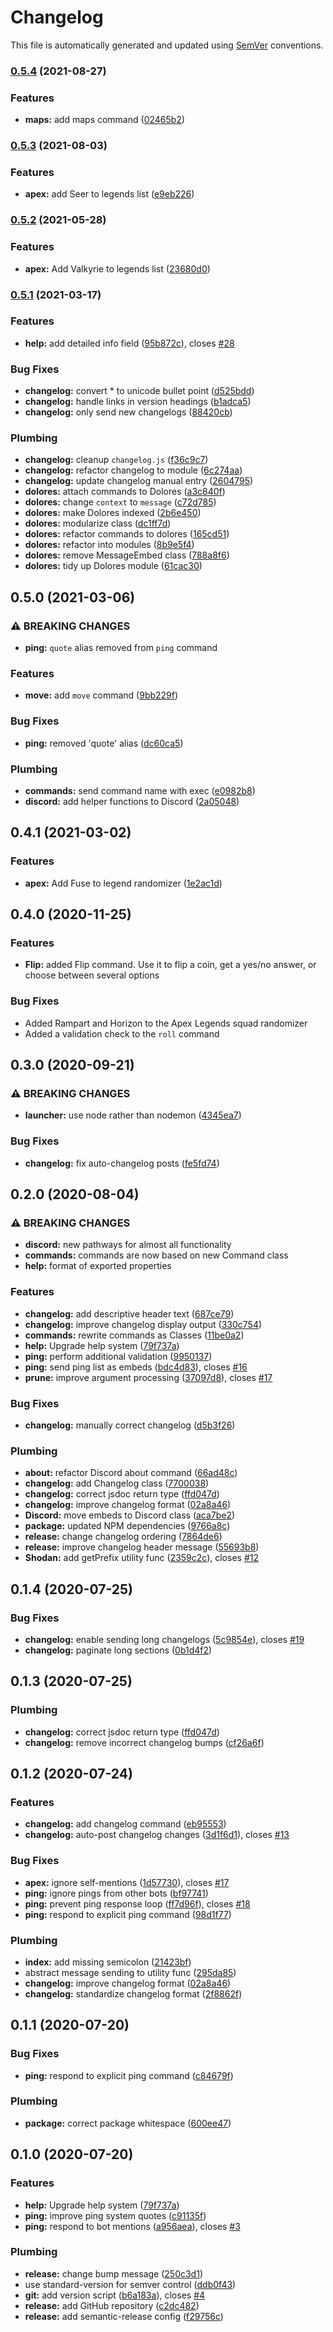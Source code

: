 # Changelog

This file is automatically generated and updated using [SemVer](https://semver.org) conventions.



### [0.5.4](https://github.com/danfoy/shodan-discord/compare/v0.5.3...v0.5.4) (2021-08-27)


### Features

* **maps:** add maps command ([02465b2](https://github.com/danfoy/shodan-discord/commit/02465b230a179b2db484d1a26ada43c0785dfb70))

### [0.5.3](https://github.com/danfoy/shodan-discord/compare/v0.5.2...v0.5.3) (2021-08-03)


### Features

* **apex:** add Seer to legends list ([e9eb226](https://github.com/danfoy/shodan-discord/commit/e9eb226fc6a57caf9e06c9a712fdb58ca9459206))

### [0.5.2](https://github.com/danfoy/shodan-discord/compare/v0.5.1...v0.5.2) (2021-05-28)


### Features

* **apex:** Add Valkyrie to legends list ([23680d0](https://github.com/danfoy/shodan-discord/commit/23680d060988a4ee9ae343999bf08da817679bc9))

### [0.5.1](https://github.com/danfoy/shodan-discord/compare/v0.5.0...v0.5.1) (2021-03-17)


### Features

* **help:** add detailed info field ([95b872c](https://github.com/danfoy/shodan-discord/commit/95b872cff1235ecf18dc7a8d8cef736cd8850678)), closes [#28](https://github.com/danfoy/shodan-discord/issues/28)


### Bug Fixes

* **changelog:** convert * to unicode bullet point ([d525bdd](https://github.com/danfoy/shodan-discord/commit/d525bdd591ea04fe3e95e878110b412bc68b1fbe))
* **changelog:** handle links in version headings ([b1adca5](https://github.com/danfoy/shodan-discord/commit/b1adca5b967939399456bd9eb45edc5493bfff1d))
* **changelog:** only send new changelogs ([88420cb](https://github.com/danfoy/shodan-discord/commit/88420cb0aad00b3d97849bf87ef5cf15b51ff33a))


### Plumbing

* **changelog:** cleanup `changelog.js` ([f36c9c7](https://github.com/danfoy/shodan-discord/commit/f36c9c743277d061c38dfbd2534c73e9d7c8ac0a))
* **changelog:** refactor changelog to module ([6c274aa](https://github.com/danfoy/shodan-discord/commit/6c274aa304ca55655e9a40251c7df670aab6664b))
* **changelog:** update changelog manual entry ([2604795](https://github.com/danfoy/shodan-discord/commit/2604795b736fd6c8fb5f44d3a8be1be67178e913))
* **dolores:** attach commands to Dolores ([a3c840f](https://github.com/danfoy/shodan-discord/commit/a3c840f7ff48b1279f6c0476380798194781093b))
* **dolores:** change `context` to `message` ([c72d785](https://github.com/danfoy/shodan-discord/commit/c72d785de2ea7aef71c7f01c85df3229baa9565d))
* **dolores:** make Dolores indexed ([2b6e450](https://github.com/danfoy/shodan-discord/commit/2b6e450901dd1bac1f4dbe8d37ef6af4918f9de9))
* **dolores:** modularize class ([dc1ff7d](https://github.com/danfoy/shodan-discord/commit/dc1ff7ddb08b1ffff68816ada6f713d01d721867))
* **dolores:** refactor commands to dolores ([165cd51](https://github.com/danfoy/shodan-discord/commit/165cd5193e9f2fd305f389882734f6d30d748adf))
* **dolores:** refactor into modules ([8b9e5f4](https://github.com/danfoy/shodan-discord/commit/8b9e5f4263368a8adddac0f85bf0f190895d3154))
* **dolores:** remove MessageEmbed class ([788a8f6](https://github.com/danfoy/shodan-discord/commit/788a8f6e17cab547ca5653a64abeaa4ca8797ae0))
* **dolores:** tidy up Dolores module ([61cac30](https://github.com/danfoy/shodan-discord/commit/61cac30cb1dee136b98b7f58e7aa91062d2fc41e))

## 0.5.0 (2021-03-06)


### ⚠ BREAKING CHANGES

* **ping:** `quote` alias removed from `ping` command

### Features

* **move:** add `move` command ([9bb229f](https://github.com/danfoy/shodan-discord/commit/9bb229ff84554af9a76fabb9992bf8148df0b70c))


### Bug Fixes

* **ping:** removed 'quote' alias ([dc60ca5](https://github.com/danfoy/shodan-discord/commit/dc60ca566f4e2494fd1704afde667b2c202ea6c9))


### Plumbing

* **commands:** send command name with exec ([e0982b8](https://github.com/danfoy/shodan-discord/commit/e0982b8be025e2a6f12fe1e7f32aee8466db28ee))
* **discord:** add helper functions to Discord ([2a05048](https://github.com/danfoy/shodan-discord/commit/2a05048a3c9ff2b6e192e6da78993e26ef1116fb))

## 0.4.1 (2021-03-02)


### Features

* **apex:** Add Fuse to legend randomizer ([1e2ac1d](https://github.com/danfoy/shodan-discord/commit/1e2ac1d15a9e29736ce88b1deaa1831362d83099))

## 0.4.0 (2020-11-25)

### Features
* **Flip:** added Flip command. Use it to flip a coin, get a yes/no answer, or choose between several options

### Bug Fixes
* Added Rampart and Horizon to the Apex Legends squad randomizer
* Added a validation check to the `roll` command

## 0.3.0 (2020-09-21)

### ⚠ BREAKING CHANGES

* **launcher:** use node rather than nodemon ([4345ea7](https://github.com/danfoy/shodan-discord/commit/4345ea7317bbf7ff3e3b586dd982aaefb6907649))

### Bug Fixes

* **changelog:** fix auto-changelog posts ([fe5fd74](https://github.com/danfoy/shodan-discord/commit/fe5fd74fc698111df971729568c7df56250a876e))


## 0.2.0 (2020-08-04)

### ⚠ BREAKING CHANGES

* **discord:** new pathways for almost all functionality
* **commands:** commands are now based on new Command class
* **help:** format of exported properties

### Features

* **changelog:** add descriptive header text ([687ce79](https://github.com/danfoy/shodan-discord/commit/687ce798cf956b6a0bb08636804c9fe991949ed0))
* **changelog:** improve changelog display output ([330c754](https://github.com/danfoy/shodan-discord/commit/330c7547e6e68dd0b785914f810b2b6ad23fc2cd))
* **commands:** rewrite commands as Classes ([11be0a2](https://github.com/danfoy/shodan-discord/commit/11be0a29b0aeff7aa79f8a7f51bef7bbff92344a))
* **help:** Upgrade help system ([79f737a](https://github.com/danfoy/shodan-discord/commit/79f737ab3fbc1520ea29e91a4c4a1fdfbc7a4664))
* **ping:** perform additional validation ([9950137](https://github.com/danfoy/shodan-discord/commit/9950137633b63f8b5c311afb6cee0a2f81411c95))
* **ping:** send ping list as embeds ([bdc4d83](https://github.com/danfoy/shodan-discord/commit/bdc4d83070f53303485c6b94cb6fa9d3a4d98a1d)), closes [#16](https://github.com/danfoy/shodan-discord/issues/16)
* **prune:** improve argument processing ([37097d8](https://github.com/danfoy/shodan-discord/commit/37097d8a751c6c75df59061bf667f524709d71a7)), closes [#17](https://github.com/danfoy/shodan-discord/issues/17)


### Bug Fixes

* **changelog:** manually correct changelog ([d5b3f26](https://github.com/danfoy/shodan-discord/commit/d5b3f26dbbb8fe76a51d143aad2e60f163bbcec8))


### Plumbing

* **about:** refactor Discord about command ([66ad48c](https://github.com/danfoy/shodan-discord/commit/66ad48c9a21e7b4aac5a9d3a5efbed51367e2697))
* **changelog:** add Changelog class ([7700038](https://github.com/danfoy/shodan-discord/commit/7700038496ef669a178d92314a7dda526ca79f06))
* **changelog:** correct jsdoc return type ([ffd047d](https://github.com/danfoy/shodan-discord/commit/ffd047d852653e6411fde1ec52cf877ebc6519aa))
* **changelog:** improve changelog format ([02a8a46](https://github.com/danfoy/shodan-discord/commit/02a8a4622ea29bde167c3c875ad95ca04e661b76))
* **Discord:** move embeds to Discord class ([aca7be2](https://github.com/danfoy/shodan-discord/commit/aca7be24970afca4be608ca4411d8587bab90f77))
* **package:** updated NPM dependencies ([9766a8c](https://github.com/danfoy/shodan-discord/commit/9766a8c9e49cb8f82b5d4e98e2444e244fd12e00))
* **release:** change changelog ordering ([7864de6](https://github.com/danfoy/shodan-discord/commit/7864de6a3b423cfeb2de3ff570ab780ca39b6055))
* **release:** improve changelog header message ([55693b8](https://github.com/danfoy/shodan-discord/commit/55693b8bc8dc28ac510511abe0a1a717fccace99))
* **Shodan:** add getPrefix utility func ([2359c2c](https://github.com/danfoy/shodan-discord/commit/2359c2c0a4ea4672cbab9964fa1ec51808cb4d93)), closes [#12](https://github.com/danfoy/shodan-discord/issues/12)

## 0.1.4 (2020-07-25)

### Bug Fixes

* **changelog:** enable sending long changelogs ([5c9854e](https://github.com/danfoy/shodan-discord/commit/5c9854ef9d47aaa5cf99941253deb1b298268aaf)), closes [#19](https://github.com/danfoy/shodan-discord/issues/19)
* **changelog:** paginate long sections ([0b1d4f2](https://github.com/danfoy/shodan-discord/commit/0b1d4f2dc1062915568374d7f5aa83c96a1aca5f))


## 0.1.3 (2020-07-25)

### Plumbing

* **changelog:** correct jsdoc return type ([ffd047d](https://github.com/danfoy/shodan-discord/commit/ffd047d852653e6411fde1ec52cf877ebc6519aa))
* **changelog:** remove incorrect changelog bumps ([cf26a6f](https://github.com/danfoy/shodan-discord/commit/cf26a6f5db46a341eabcec5e0c4b96d688913c56))


## 0.1.2 (2020-07-24)

### Features

* **changelog:** add changelog command ([eb95553](https://github.com/danfoy/shodan-discord/commit/eb95553000e2ce02c4ac9d08c7fec055191b2fa2))
* **changelog:** auto-post changelog changes ([3d1f6d1](https://github.com/danfoy/shodan-discord/commit/3d1f6d1077ce739c2cd77ddc9b4f7186d3f023c1)), closes [#13](https://github.com/danfoy/shodan-discord/issues/13)


### Bug Fixes

* **apex:** ignore self-mentions ([1d57730](https://github.com/danfoy/shodan-discord/commit/1d577303bf0e97f0227e327eb59af35a5f71e0ce)), closes [#17](https://github.com/danfoy/shodan-discord/issues/17)
* **ping:** ignore pings from other bots ([bf97741](https://github.com/danfoy/shodan-discord/commit/bf97741af5c6f55a07be6cc769a201993ef560ac))
* **ping:** prevent ping response loop ([ff7d96f](https://github.com/danfoy/shodan-discord/commit/ff7d96fc82563c4b439378aab8bd6de05f6809b0)), closes [#18](https://github.com/danfoy/shodan-discord/issues/18)
* **ping:** respond to explicit ping command ([98d1f77](https://github.com/danfoy/shodan-discord/commit/98d1f779ca366221aa772601c05c1e4d268ff09d))


### Plumbing

* **index:** add missing semicolon ([21423bf](https://github.com/danfoy/shodan-discord/commit/21423bfc4063078c10154162a67069dfc875fae7))
* abstract message sending to utility func ([295da85](https://github.com/danfoy/shodan-discord/commit/295da85bbf4f50c2deb6eed0fa4ff7d1259d1f57))
* **changelog:** improve changelog format ([02a8a46](https://github.com/danfoy/shodan-discord/commit/02a8a4622ea29bde167c3c875ad95ca04e661b76))
* **changelog:** standardize changelog format ([2f8862f](https://github.com/danfoy/shodan-discord/commit/2f8862f1c969f3eaccd237a2e29793b3bfc1a7f7))


## 0.1.1 (2020-07-20)

### Bug Fixes

* **ping:** respond to explicit ping command ([c84679f](https://github.com/danfoy/shodan-discord/commit/c84679f5d8707be465853a6454fa8cf50826a076))

### Plumbing

* **package:** correct package whitespace ([600ee47](https://github.com/danfoy/shodan-discord/commit/600ee47ba4fc11eca04f260a220001b35d6998f1))


## 0.1.0 (2020-07-20)

### Features

* **help:** Upgrade help system ([79f737a](https://github.com/danfoy/shodan-discord/commit/79f737ab3fbc1520ea29e91a4c4a1fdfbc7a4664))
* **ping:** improve ping system quotes ([c91135f](https://github.com/danfoy/shodan-discord/commit/c91135fe2650cbbc1092c956c4be0f5f8c17544d))
* **ping:** respond to bot mentions ([a956aea](https://github.com/danfoy/shodan-discord/commit/a956aeaa825f469db1aa2ac5c8293cb26788a165)), closes [#3](https://github.com/danfoy/shodan-discord/issues/3)

### Plumbing

* **release:** change bump message ([250c3d1](https://github.com/danfoy/shodan-discord/commit/250c3d1b5d3e654d47b50cc5cce96bfb7b6f373f))
* use standard-version for semver control ([ddb0f43](https://github.com/danfoy/shodan-discord/commit/ddb0f432f81156c332d4d6ac4d5dbc357be1a590))
* **git:** add version script ([b6a183a](https://github.com/danfoy/shodan-discord/commit/b6a183ab2fbdeef431c3deec451b8e031a2c426b)), closes [#4](https://github.com/danfoy/shodan-discord/issues/4)
* **release:** add GitHub repository ([c2dc482](https://github.com/danfoy/shodan-discord/commit/c2dc48298182fa72fecd70ee737947f59f698847))
* **release:** add semantic-release config ([f29756c](https://github.com/danfoy/shodan-discord/commit/f29756cd682a3c415c71e03b57c1a2c1fcf96ff4))
